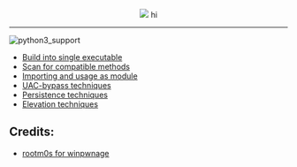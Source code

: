 <p align="center">
  <img src="https://i.ibb.co/TctMZbX/Screenshot-1.png">
  hi
</p>

---
![python3_support](https://img.shields.io/badge/Python-3-blue.svg "Python 3.11")

* [Build into single executable](#building)
* [Scan for compatible methods](#scanning)
* [Importing and usage as module](#importing)
* [UAC-bypass techniques](#uac-bypass-techniques)
* [Persistence techniques](#persistence-techniques)
* [Elevation techniques](#elevation-techniques)

## Credits:
* [rootm0s for winpwnage](https://github.com/rootm0s/WinPwnage/blob/master/README.md)
